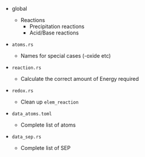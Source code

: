 - global
  - Reactions
    * Precipitation reactions
    * Acid/Base reactions


- `atoms.rs`
  * Names for special cases (-oxide etc)

- `reaction.rs`
  * Calculate the correct amount of Energy required

- `redox.rs`
  * Clean up `elem_reaction`

- `data_atoms.toml`
  * Complete list of atoms

- `data_sep.rs`
  * Complete list of SEP
